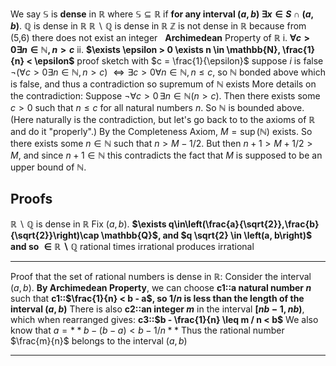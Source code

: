 We say $\mathbb{S}$ is **dense** in $\mathbb{R}$ where $\mathbb{S} \subseteq \mathbb{R}$ if **for any interval $(a, b)$ $\exists x \in S \cap (a, b)$**.
	$\mathbb{Q}$ is dense in $\mathbb{R}$
	$\mathbb{R} \backslash \mathbb{Q}$ is dense in $\mathbb{R}$
	$\mathbb{Z}$ is not dense in $\mathbb{R}$ because from (5,6) there does not exist an integer
 
**Archimedean** Property of $\mathbb{R}$
i. **$\forall c > 0 \exists n \in \mathbb{N}, n > c$**
ii. **$\exists \epsilon > 0 \exists n \in \mathbb{N}, \frac{1}{n} < \epsilon$**
	proof sketch with $c = \frac{1}{\epsilon}$
	suppose $i$ is false
	$\neg(\forall c > 0 \exists n \in \mathbb{N}, n > c)$
	$\iff \exists c > 0 \forall n \in \mathbb{N}, n \leq c$, so $\mathbb{N}$ bonded above which is false, and thus a contradiction so supremum of $\mathbb{N}$ exists
	More details on the contradiction:
	Suppose ${\neg} \forall c>0\, \exists n\in\mathbb{N} (n>c)$. Then there exists some $c>0$ such that $n\le c$ for all natural numbers $n$. So $\mathbb{N}$ is bounded above. (Here naturally is the contradiction, but let's go back to to the axioms of $\mathbb{R}$ and do it "properly".) By the Completeness Axiom, $M = \sup(\mathbb{N})$ exists. So there exists some $n\in\mathbb{N}$ such that $n > M - 1/2$. But then $n+1 > M + 1/2 > M$, and since $n+1\in\mathbb{N}$ this contradicts the fact that $M$ is supposed to be an upper bound of $\mathbb{N}$.

## Proofs

$\mathbb{R} \backslash \mathbb{Q}$ is dense in $\mathbb{R}$
Fix $(a, b)$. **$\exists q\in\left(\frac{a}{\sqrt{2}},\frac{b}{\sqrt{2}}\right)\cap \mathbb{Q}$, and $q \sqrt{2} \in \left(a, b\right)$ and so $\in \mathbb{R} \backslash \mathbb{Q}$** 
	rational times irrational produces irrational

***

Proof that the set of rational numbers is dense in $\mathbb{R}$:
Consider the interval $(a,b)$.
**By Archimedean Property**, we can choose **c1::a natural number $n$** such that **c1::$\frac{1}{n} < b - a$, so $1 / n$ is less than the length of the interval $(a, b)$**
There is also **c2::an integer $m$** in the interval **$[nb - 1, nb)$**, which when rearranged gives: **c3::$b - \frac{1}{n} \leq m / n < b$**
We also know that $a = **b - (b - a) < b - 1 / n**$
Thus the rational number $\frac{m}{n}$ belongs to the interval $(a, b)$

***
